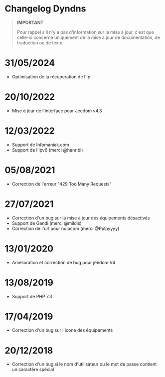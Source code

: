 # Changelog Dyndns

>**IMPORTANT**
>
>Pour rappel s'il n'y a pas d'information sur la mise à jour, c'est que celle-ci concerne uniquement de la mise à jour de documentation, de traduction ou de texte

# 31/05/2024

- Optimisation de la récuperation de l'ip

# 20/10/2022

- Mise à jour de l'interface pour Jeedom v4.3

# 12/03/2022

- Support de Infomaniak.com
- Support de l'ipv6 (merci @henribi)

# 05/08/2021

- Correction de l'erreur "429 Too Many Requests"

# 27/07/2021

- Correction d'un bug sur la mise à jour des équipements désactivés
- Support de Gandi (merci @mildis)
- Correction de l'url pour noipcom (merci @Pulpyyyy)

# 13/01/2020

- Amélioration et correction de bug pour jeedom V4

# 13/08/2019

- Support de PHP 7.3

# 17/04/2019

- Correction d'un bug sur l'icone des équipements

# 20/12/2018

- Correction d'un bug si le nom d'utilisateur ou le mot de passe contient un caractère spécial
